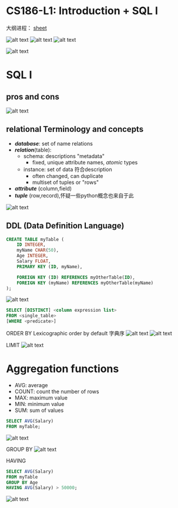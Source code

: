 # CS186-L1: Introduction + SQL I

大纲进程：
[sheet](https://docs.google.com/spreadsheets/d/1BWr5C8ZNC8Z6muMxHtxUX4Ut5p7AMvl_OLd9BbldEy0/edit?pli=1&gid=0#gid=0)

![alt text](image.png)
![alt text](image-1.png)
![alt text](image-2.png)

![alt text](image-3.png)

# SQL I

## pros and cons
![alt text](image-4.png)

## relational Terminology and concepts
- ***database***: set of name relations
- ***relation***(table):
  - schema: descriptions "metadata"
    - fixed, unique attribute names, *atomic* types
  - instance: set of data 符合description
    - often changed, can duplicate
    - multiset of tuples or "rows"
- ***attribute*** (column,field)
- ***tuple*** (row,record),怀疑一些python概念也来自于此

![alt text](image-5.png)

## DDL (Data Definition Language)

```sql
CREATE TABLE myTable (
    ID INTEGER,
    myName CHAR(50),
    Age INTEGER,
    Salary FLOAT,
    PRIMARY KEY (ID, myName),

    FOREIGN KEY (ID) REFERENCES myOtherTable(ID),
    FOREIGN KEY (myName) REFERENCES myOtherTable(myName)
);
```
![alt text](image-6.png)

```sql
SELECT [DISTINCT] <column expression list>
FROM <single_table>
[WHERE <predicate>]
```

ORDER BY
Lexicographic order by default 字典序
![alt text](image-7.png)
![alt text](image-8.png)

LIMIT
![alt text](image-9.png)

# Aggregation functions

- AVG: average
- COUNT: count the number of rows
- MAX: maximum value
- MIN: minimum value
- SUM: sum of values


```sql
SELECT AVG(Salary)
FROM myTable;
```
![alt text](image-10.png)

GROUP BY
![alt text](image-11.png)

HAVING
```sql
SELECT AVG(Salary)
FROM myTable
GROUP BY Age
HAVING AVG(Salary) > 50000;
```

![alt text](image-12.png)

